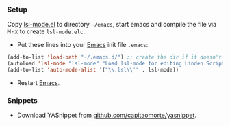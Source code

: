 ### Setup

Copy [lsl-mode.el](lsl-mode.el) to directory `~/emacs`, start emacs and compile the file via <kbd>M</kbd><kbd>-</kbd><kbd>x</kbd> to create `lsl-mode.elc`.

* Put these lines into your [Emacs](http://www.gnu.org/software/emacs/) init file `.emacs`:

```lisp
(add-to-list 'load-path "~/.emacs.d/") ;; create the dir if it doesn't exist
(autoload 'lsl-mode "lsl-mode" "Load lsl-mode for editing Linden Scripting Language." t)
(add-to-list 'auto-mode-alist '("\\.lsl\\'" . lsl-mode))
```

* Restart [Emacs](http://www.gnu.org/software/emacs/).

### Snippets

* Download YASnippet from [github.com/capitaomorte/yasnippet](https://github.com/capitaomorte/yasnippet).
